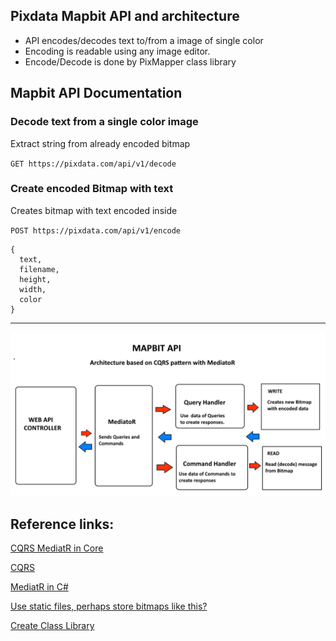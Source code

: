 ## Pixdata Mapbit API and architecture

- API encodes/decodes text to/from a image of single color
- Encoding is readable using any image editor.
- Encode/Decode is done by PixMapper class library



## Mapbit API Documentation

### Decode text from a single color image
Extract string from already encoded bitmap

`GET https://pixdata.com/api/v1/decode`


### Create encoded Bitmap with text
Creates bitmap with text encoded inside

`POST https://pixdata.com/api/v1/encode`

```
{
  text,
  filename,
  height,
  width,
  color
}
```


---


![Architecture](./images/MapBitArchitecture.png)

Reference links:
---------------------------------
[CQRS MediatR in Core](https://code-maze.com/cqrs-mediatr-in-aspnet-core/)

[CQRS](https://learn.microsoft.com/en-us/previous-versions/msp-n-p/jj591573(v=pandp.10)?redirectedfrom=MSDN)

[MediatR in C#](https://medium.com/codenx/implement-mediator-pattern-with-mediatr-in-c-8a271d7b9901)

[Use static files, perhaps store bitmaps like this?](https://learn.microsoft.com/en-us/aspnet/core/fundamentals/static-files?view=aspnetcore-9.0)

[Create Class Library](https://learn.microsoft.com/en-us/dotnet/core/tutorials/library-with-visual-studio?pivots=dotnet-9-0)

